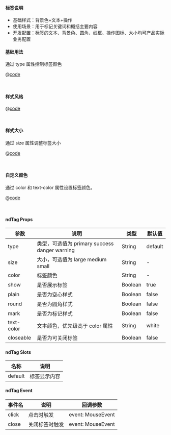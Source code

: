 #### 标签说明
- 基础样式：背景色+文本+操作
- 使用场景：用于标记关键词和概括主要内容
- 开发配置：标签的文本、背景色、圆角、线框、操作图标、大小均可产品实际业务配置

#### 基础用法
通过 type 属性控制标签颜色

<common-code-format>
  <template #source>
    <APP-ndTag-ndTag></APP-ndTag-ndTag>
  </template>

  @[code](../.vuepress/components/APP/ndTag/ndTag.vue)

</common-code-format>
<br />

#### 样式风格

<common-code-format>
  <template #source>
    <APP-ndTag-ndTagStyle></APP-ndTag-ndTagStyle>
  </template>

  @[code](../.vuepress/components/APP/ndTag/ndTagStyle.vue)

</common-code-format>
<br />

#### 样式大小
通过 size 属性调整标签大小

<common-code-format>
  <template #source>
    <APP-ndTag-ndTagSize></APP-ndTag-ndTagSize>
  </template>

  @[code](../.vuepress/components/APP/ndTag/ndTagSize.vue)

</common-code-format>
<br />

#### 自定义颜色
通过 color 和 text-color 属性设置标签颜色。

<common-code-format>
  <template #source>
    <APP-ndTag-ndTagColor></APP-ndTag-ndTagColor>
  </template>

  @[code](../.vuepress/components/APP/ndTag/ndTagColor.vue)

</common-code-format>
<br />

#### ndTag Props
| 参数 | 说明 | 类型 | 默认值 |
| - | - | - | - |
| type | 类型，可选值为 primary success danger warning | String | default |
| size | 大小，可选值为 large medium small | String | - |
| color | 标签颜色 | String | - |
| show | 是否展示标签 | Boolean | true |
| plain | 是否为空心样式 | Boolean | false |
| round | 是否为圆角样式 | Boolean | false |
| mark | 是否为标记样式 | Boolean | false |
| text-color | 文本颜色，优先级高于 color 属性 | String | white |
| closeable | 是否为可关闭标签 | Boolean | false |

#### ndTag Slots
| 名称 | 说明 |
| - | - |
| default | 标签显示内容 |

#### ndTag Event
| 事件名 | 说明 | 回调参数 |
| - | - | - |
| click | 点击时触发 | event: MouseEvent |
| close | 关闭标签时触发 | event: MouseEvent |
